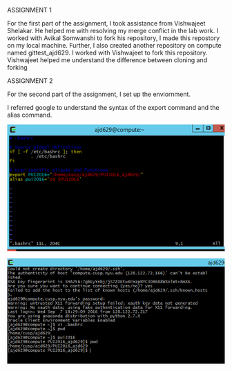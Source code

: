 ASSIGNMENT 1

For the first part of the assignment, I took assistance from Vishwajeet Shelakar. 
He helped me with resolving my merge conflict in the lab work. 
I worked with Avikal Somwanshi to fork his repository, I made this repostory on my local machine. 
Further, I also created another repository on compute named gittest_ajd629. I worked with Vishwajeet to fork this repository.
Vishwajeet helped me understand the difference between cloning and forking

ASSIGNMENT 2

For the second part of the assignment, I set up the enviornment. 

I referred google to understand the syntax of the export command and the alias command.


![Screenshot 1 Assignment 2](Bashrc_image.PNG)
 
![Screenshot 2 Assignment 2](Using_alias.PNG)  

